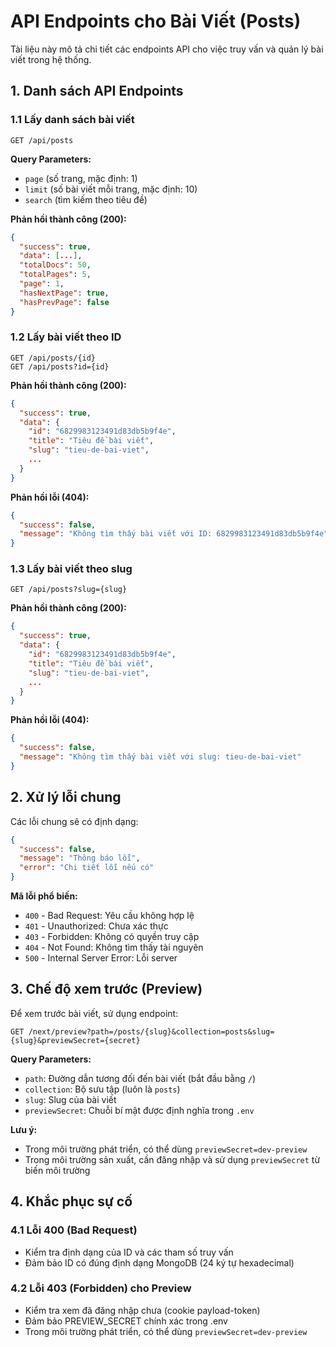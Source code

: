 # API Endpoints cho Bài Viết (Posts)

Tài liệu này mô tả chi tiết các endpoints API cho việc truy vấn và quản lý bài viết trong hệ thống.

## 1. Danh sách API Endpoints

### 1.1 Lấy danh sách bài viết

```
GET /api/posts
```

**Query Parameters:**
- `page` (số trang, mặc định: 1)
- `limit` (số bài viết mỗi trang, mặc định: 10)
- `search` (tìm kiếm theo tiêu đề)

**Phản hồi thành công (200):**
```json
{
  "success": true,
  "data": [...],
  "totalDocs": 50,
  "totalPages": 5,
  "page": 1,
  "hasNextPage": true,
  "hasPrevPage": false
}
```

### 1.2 Lấy bài viết theo ID

```
GET /api/posts/{id}
GET /api/posts?id={id}
```

**Phản hồi thành công (200):**
```json
{
  "success": true,
  "data": {
    "id": "6829983123491d83db5b9f4e",
    "title": "Tiêu đề bài viết",
    "slug": "tieu-de-bai-viet",
    ...
  }
}
```

**Phản hồi lỗi (404):**
```json
{
  "success": false,
  "message": "Không tìm thấy bài viết với ID: 6829983123491d83db5b9f4e"
}
```

### 1.3 Lấy bài viết theo slug

```
GET /api/posts?slug={slug}
```

**Phản hồi thành công (200):**
```json
{
  "success": true,
  "data": {
    "id": "6829983123491d83db5b9f4e",
    "title": "Tiêu đề bài viết",
    "slug": "tieu-de-bai-viet",
    ...
  }
}
```

**Phản hồi lỗi (404):**
```json
{
  "success": false,
  "message": "Không tìm thấy bài viết với slug: tieu-de-bai-viet"
}
```

## 2. Xử lý lỗi chung

Các lỗi chung sẽ có định dạng:

```json
{
  "success": false,
  "message": "Thông báo lỗi",
  "error": "Chi tiết lỗi nếu có"
}
```

**Mã lỗi phổ biến:**
- `400` - Bad Request: Yêu cầu không hợp lệ
- `401` - Unauthorized: Chưa xác thực
- `403` - Forbidden: Không có quyền truy cập
- `404` - Not Found: Không tìm thấy tài nguyên
- `500` - Internal Server Error: Lỗi server

## 3. Chế độ xem trước (Preview)

Để xem trước bài viết, sử dụng endpoint:

```
GET /next/preview?path=/posts/{slug}&collection=posts&slug={slug}&previewSecret={secret}
```

**Query Parameters:**
- `path`: Đường dẫn tương đối đến bài viết (bắt đầu bằng `/`)
- `collection`: Bộ sưu tập (luôn là `posts`)
- `slug`: Slug của bài viết
- `previewSecret`: Chuỗi bí mật được định nghĩa trong `.env`

**Lưu ý:**
- Trong môi trường phát triển, có thể dùng `previewSecret=dev-preview`
- Trong môi trường sản xuất, cần đăng nhập và sử dụng `previewSecret` từ biến môi trường

## 4. Khắc phục sự cố

### 4.1 Lỗi 400 (Bad Request)
- Kiểm tra định dạng của ID và các tham số truy vấn
- Đảm bảo ID có đúng định dạng MongoDB (24 ký tự hexadecimal)

### 4.2 Lỗi 403 (Forbidden) cho Preview
- Kiểm tra xem đã đăng nhập chưa (cookie payload-token)
- Đảm bảo PREVIEW_SECRET chính xác trong .env
- Trong môi trường phát triển, có thể dùng `previewSecret=dev-preview`
